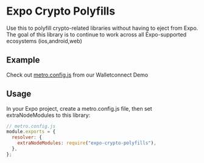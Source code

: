 # Expo Crypto Polyfills

Use this to polyfill crypto-related libraries without having to eject from Expo. The goal of this library is to continue to work across all Expo-supported ecosystems (ios,android,web)

## Example

Check out [metro.config.js](https://github.com/draftbit/expo-walletconnect-demo/blob/main/metro.config.js) from our Walletconnect Demo

## Usage

In your Expo project, create a metro.config.js file, then set extraNodeModules to this library:

```js
// metro.config.js
module.exports = {
  resolver: {
    extraNodeModules: require("expo-crypto-polyfills"),
  },
};
```
